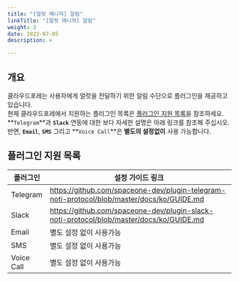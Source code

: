 ```yaml
---
title: "[얼럿 매니저] 알림"
linkTitle: "[얼럿 매니저] 알림"
weight: 3
date: 2022-07-05
description: >

---
```


## 개요

클라우드포레는 사용자에게 얼럿을 전달하기 위한 알림 수단으로 플러그인을 제공하고 있습니다.  
현재 클라우드포레에서 지원하는 플러그인 목록은 [플러그인 지원 목록](/ko/docs/guides/plugins/alert-manager-notification/#플러그인-지원-목록)을 참조하세요.  
**`Telegram`**과 **`Slack`** 연동에 대한 보다 자세한 설명은 아래 링크를 참조해 주십시오.  
반면, **`Email`**, **`SMS`** 그리고 **`Voice Call`**은 **별도의 설정없이** 사용 가능합니다.

## 플러그인 지원 목록

| 플러그인 | 설정 가이드 링크 |
| --- | --- |
| Telegram | https://github.com/spaceone-dev/plugin-telegram-noti-protocol/blob/master/docs/ko/GUIDE.md |
| Slack | https://github.com/spaceone-dev/plugin-slack-noti-protocol/blob/master/docs/ko/GUIDE.md |
| Email | 별도 설정 없이 사용가능 |
| SMS | 별도 설정 없이 사용가능 |
| Voice Call | 별도 설정 없이 사용가능 |
